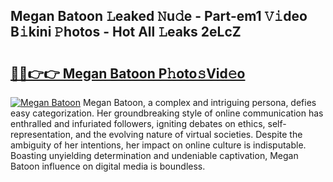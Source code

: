 ## Megan Batoon 𝙻eaked 𝙽u𝚍e - Part-em1 𝚅𝚒deo B𝚒kini 𝙿hotos - Hot All 𝙻eaks 2eLcZ

# <h2><a href="http://ld4uqj.urlbe.top/?page=Megan+Batoon">🔗🔗👉👉 Megan Batoon P𝚑oto𝚜Vid𝚎o</a></h2>

[![Megan Batoon](https://i.imgur.com/eBuTRDB.gif)](http://ld4uqj.urlbe.top/?page=Megan+Batoon)
Megan Batoon, a complex and intriguing persona, defies easy categorization. Her groundbreaking style of online communication has enthralled and infuriated followers, igniting debates on ethics, self-representation, and the evolving nature of virtual societies. Despite the ambiguity of her intentions, her impact on online culture is indisputable. Boasting unyielding determination and undeniable captivation, Megan Batoon influence on digital media is boundless.
